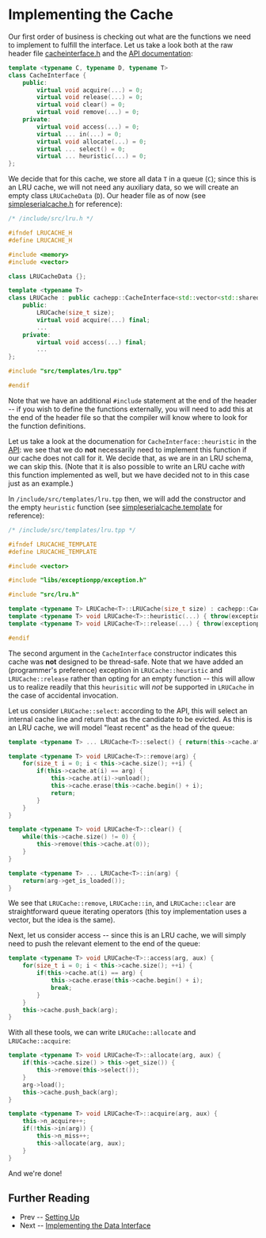 Implementing the Cache
====

Our first order of business is checking out what are the functions we need to implement to fulfill the interface. Let us take a look both at the raw header file 
[cacheinterface.h](../../include/src/cacheinterface.h) and the [API documentation](../api/cacheinterface.md):

```cpp
template <typename C, typename D, typename T>
class CacheInterface {
	public:
		virtual void acquire(...) = 0;
		virtual void release(...) = 0;
		virtual void clear() = 0;
		virtual void remove(...) = 0;
	private:
		virtual void access(...) = 0;
		virtual ... in(...) = 0;
		virtual void allocate(...) = 0;
		virtual ... select() = 0;
		virtual ... heuristic(...) = 0;
};
```

We decide that for this cache, we store all data `T` in a queue (`C`); since this is an LRU cache, we will not need any auxiliary data, so we will create an empty class 
`LRUCacheData` (`D`). Our header file as of now (see [simpleserialcache.h](../../include/src/simpleserialcache.h) for reference):

```cpp
/* /include/src/lru.h */

#ifndef LRUCACHE_H
#define LRUCACHE_H

#include <memory>
#include <vector>

class LRUCacheData {};

template <typename T>
class LRUCache : public cachepp::CacheInterface<std::vector<std::shared_ptr<T>>, LRUCacheData, T> {
	public:
		LRUCache(size_t size);
		virtual void acquire(...) final;
		...
	private:
		virtual void access(...) final;
		...
};

#include "src/templates/lru.tpp"

#endif
```

Note that we have an additional `#include` statement at the end of the header -- if you wish to define the functions externally, you will need to add this at the end of 
the header file so that the compiler will know where to look for the function definitions.

Let us take a look at the documenation for `CacheInterface::heuristic` in the [API](../api/cacheinterface.md): we see that we do **not** necessarily need to implement 
this function if our cache does not call for it. We decide that, as we are in an LRU schema, we can skip this. (Note that it is also possible to write an LRU cache 
*with* this function implemented as well, but we have decided not to in this case just as an example.)

In `/include/src/templates/lru.tpp` then, we will add the constructor and the empty `heuristic` function (see 
[simpleserialcache.template](../../include/src/templates/simpleserialcache.template) for reference):

```cpp
/* /include/src/templates/lru.tpp */

#ifndef LRUCACHE_TEMPLATE
#define LRUCACHE_TEMPLATE

#include <vector>

#include "libs/exceptionpp/exception.h"

#include "src/lru.h"

template <typename T> LRUCache<T>::LRUCache(size_t size) : cachepp::CacheInterface<std::vector<T>, LRUCacheData, T>::CacheInterface(size, false) {}
template <typename T> void LRUCache<T>::heuristic(...) { throw(exceptionpp::NotImplemented("LRUCache::heuristic")); }
template <typename T> void LRUCache<T>::release(...) { throw(exceptionpp::NotImplemented("LRUCache::release")); }

#endif
```

The second argument in the `CacheInterface` constructor indicates this cache was **not** designed to be thread-safe. Note that we have added an (programmer's preference) 
exception in `LRUCache::heuristic` and `LRUCache::release` rather than opting for an empty function -- this will allow us to realize readily that this `heurisitic` will *not* be supported in 
`LRUCache` in the case of accidental invocation.

Let us consider `LRUCache::select`: according to the API, this will select an internal cache line and return that as the candidate to be evicted. As this is an LRU 
cache, we will model "least recent" as the head of the queue:

```cpp
template <typename T> ... LRUCache<T>::select() { return(this->cache.at(0)); }

template <typename T> void LRUCache<T>::remove(arg) {
	for(size_t i = 0; i < this->cache.size(); ++i) {
		if(this->cache.at(i) == arg) {
			this->cache.at(i)->unload();
			this->cache.erase(this->cache.begin() + i);
			return;
		}
	}
}

template <typename T> void LRUCache<T>::clear() {
	while(this->cache.size() != 0) {
		this->remove(this->cache.at(0));
	}
}

template <typename T> ... LRUCache<T>::in(arg) {
	return(arg->get_is_loaded());
}
```

We see that `LRUCache::remove`, `LRUCache::in`, and `LRUCache::clear` are straightforward queue iterating operators (this toy implementation uses a vector, but the idea 
is the same).

Next, let us consider access -- since this is an LRU cache, we will simply need to push the relevant element to the end of the queue:

```cpp
template <typename T> void LRUCache<T>::access(arg, aux) {
	for(size_t i = 0; i < this->cache.size(); ++i) {
		if(this->cache.at(i) == arg) {
			this->cache.erase(this->cache.begin() + i);
			break;
		}
	}
	this->cache.push_back(arg);
}
```

With all these tools, we can write `LRUCache::allocate` and `LRUCache::acquire`:

```cpp
template <typename T> void LRUCache<T>::allocate(arg, aux) {
	if(this->cache.size() > this->get_size()) {
		this->remove(this->select());
	}
	arg->load();
	this->cache.push_back(arg);
}

template <typename T> void LRUCache<T>::acquire(arg, aux) {
	this->n_acquire++;
	if(!this->in(arg)) {
		this->n_miss++;
		this->allocate(arg, aux);
	}
}
```

And we're done!

Further Reading
----

* Prev -- [Setting Up](intro.md)
* Next -- [Implementing the Data Interface](data.md)
